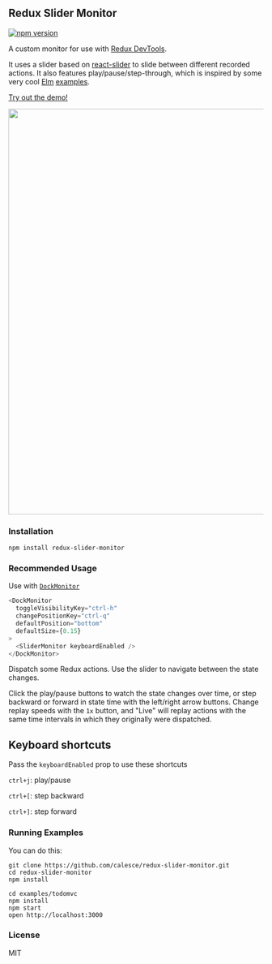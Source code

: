 ## Redux Slider Monitor

[![npm version](https://img.shields.io/npm/v/redux-slider-monitor.svg?style=flat-square)](https://www.npmjs.com/package/redux-slider-monitor)

A custom monitor for use with [Redux DevTools](https://github.com/gaearon/redux-devtools).

It uses a slider based on [react-slider](https://github.com/mpowaga/react-slider) to slide between different recorded actions. It also features play/pause/step-through, which is inspired by some very cool [Elm](http://elm-lang.org/) [examples](http://elm-lang.org/blog/time-travel-made-easy).

[Try out the demo!](https://calesce.github.io/redux-slider-monitor/?debug_session=123)

<image src="https://s3.amazonaws.com/f.cl.ly/items/1I3P222C3N2R1M2y1K3b/Screen%20Recording%202015-12-22%20at%2007.20%20PM.gif?v=1b6267e7" width='800'>

### Installation

`npm install redux-slider-monitor`

### Recommended Usage

Use with [`DockMonitor`](https://github.com/gaearon/redux-devtools-dock-monitor)

```javascript
<DockMonitor
  toggleVisibilityKey="ctrl-h"
  changePositionKey="ctrl-q"
  defaultPosition="bottom"
  defaultSize={0.15}
>
  <SliderMonitor keyboardEnabled />
</DockMonitor>
```

Dispatch some Redux actions. Use the slider to navigate between the state changes.

Click the play/pause buttons to watch the state changes over time, or step backward or forward in state time with the left/right arrow buttons. Change replay speeds with the `1x` button, and "Live" will replay actions with the same time intervals in which they originally were dispatched.

## Keyboard shortcuts

Pass the `keyboardEnabled` prop to use these shortcuts

`ctrl+j`: play/pause

`ctrl+[`: step backward

`ctrl+]`: step forward

### Running Examples

You can do this:

```
git clone https://github.com/calesce/redux-slider-monitor.git
cd redux-slider-monitor
npm install

cd examples/todomvc
npm install
npm start
open http://localhost:3000
```

### License

MIT
